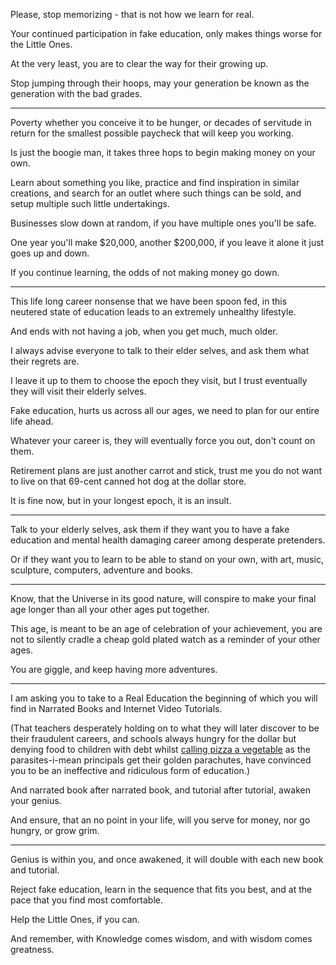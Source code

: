 Please,
stop memorizing - that is not how we learn for real.

Your continued participation in fake education,
only makes things worse for the Little Ones.

At the very least,
you are to clear the way for their growing up.

Stop jumping through their hoops,
may your generation be known as the generation with the bad grades.

---

Poverty whether you conceive it to be hunger,
or decades of servitude in return for the smallest possible paycheck that will keep you working.

Is just the boogie man,
it takes three hops to begin making money on your own.

Learn about something you like, practice and find inspiration in similar creations,
and search for an outlet where such things can be sold, and setup multiple such little undertakings.

Businesses slow down at random,
if you have multiple ones you'll be safe.

One year you'll make $20,000, another $200,000,
if you leave it alone it just goes up and down.

If you continue learning,
the odds of not making money go down.

---

This life long career nonsense that we have been spoon fed,
in this neutered state of education leads to an extremely unhealthy lifestyle.

And ends with not having a job,
when you get much, much older.

I always advise everyone to talk to their elder selves,
and ask them what their regrets are.

I leave it up to them to choose the epoch they visit,
but I trust eventually they will visit their elderly selves.

Fake education, hurts us across all our ages,
we need to plan for our entire life ahead.

Whatever your career is,
they will eventually force you out, don't count on them.

Retirement plans are just another carrot and stick,
trust me you do not want to live on that 69-cent canned hot dog at the dollar store.

It is fine now,
but in your longest epoch, it is an insult.

---

Talk to your elderly selves,
ask them if they want you to have a fake education and mental health damaging career among desperate pretenders.

Or if they want you to learn to be able to stand on your own,
with art, music, sculpture, computers, adventure and books.

---

Know, that the Universe in its good nature,
will conspire to make your final age longer than all your other ages put together.

This age, is meant to be an age of celebration of your achievement,
you are not to silently cradle a cheap gold plated watch as a reminder of your other ages.

You are giggle,
and keep having more adventures.

---

I am asking you to take to a Real Education
the beginning of which you will find in Narrated Books and Internet Video Tutorials.

(That teachers desperately holding on to what they will later discover to be their fraudulent careers,
and schools always hungry for the dollar but denying food to children with debt whilst [calling pizza a vegetable][1] as the parasites-i-mean principals get their golden parachutes,
have convinced you to be an ineffective and ridiculous form of education.)

And narrated book after narrated book, and tutorial after tutorial,
awaken your genius.

And ensure, that an no point in your life,
will you serve for money, nor go hungry, or grow grim.

---

Genius is within you,
and once awakened, it will double with each new book and tutorial.

Reject fake education,
learn in the sequence that fits you best, and at the pace that you find most comfortable.

Help the Little Ones,
if you can.

And remember,
with Knowledge comes wisdom, and with wisdom comes greatness.

[1]: https://www.youtube.com/watch?v=PJy971DCDlg

